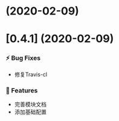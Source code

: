# (2020-02-09)

# [0.4.1] (2020-02-09)

### :zap: Bug Fixes
* 修复Travis-cl

### :tada: Features
* 完善模块文档
* 添加基础配置
